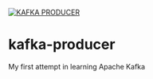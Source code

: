 [![KAFKA PRODUCER](https://circleci.com/gh/vbalaji215/kafka-producer.svg?style=svg)](https://app.circleci.com/pipelines/github/vbalaji215/kafka-producer)
# kafka-producer
My first attempt in learning Apache Kafka
